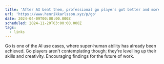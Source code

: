 ```yaml
---
title: 'After AI beat them, professional go players got better and more creative'
url: 'https://www.henrikkarlsson.xyz/p/go'
date: 2024-04-09T00:00:00.000Z
scheduled: 2024-11-20T03:00:00.000Z
tags:
  - links
---
```


Go is one of the AI use cases, where super-human ability has already been achieved. Go players aren't contemplating though; they're levelling up their skills and creativity. Encouraging findings for the future of work.
